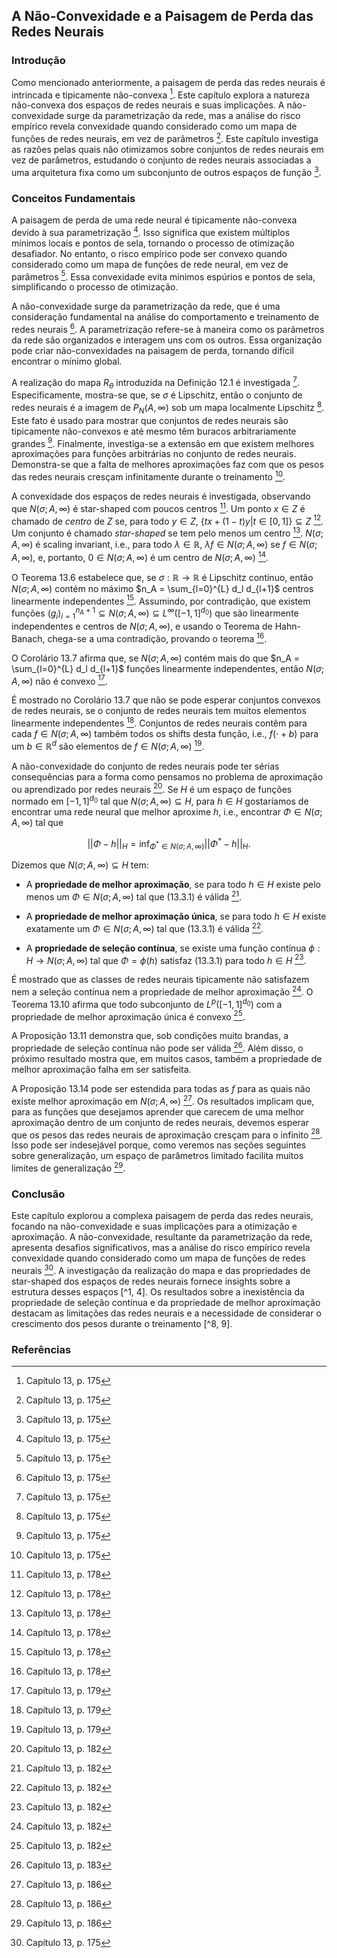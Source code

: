 ## A Não-Convexidade e a Paisagem de Perda das Redes Neurais

### Introdução
Como mencionado anteriormente, a paisagem de perda das redes neurais é intrincada e tipicamente não-convexa [^1]. Este capítulo explora a natureza não-convexa dos espaços de redes neurais e suas implicações. A não-convexidade surge da parametrização da rede, mas a análise do risco empírico revela convexidade quando considerado como um mapa de funções de redes neurais, em vez de parâmetros [^1]. Este capítulo investiga as razões pelas quais não otimizamos sobre conjuntos de redes neurais em vez de parâmetros, estudando o conjunto de redes neurais associadas a uma arquitetura fixa como um subconjunto de outros espaços de função [^1].

### Conceitos Fundamentais

A paisagem de perda de uma rede neural é tipicamente não-convexa devido à sua parametrização [^1]. Isso significa que existem múltiplos mínimos locais e pontos de sela, tornando o processo de otimização desafiador. No entanto, o risco empírico pode ser convexo quando considerado como um mapa de funções de rede neural, em vez de parâmetros [^1]. Essa convexidade evita mínimos espúrios e pontos de sela, simplificando o processo de otimização.

A não-convexidade surge da parametrização da rede, que é uma consideração fundamental na análise do comportamento e treinamento de redes neurais [^1]. A parametrização refere-se à maneira como os parâmetros da rede são organizados e interagem uns com os outros. Essa organização pode criar não-convexidades na paisagem de perda, tornando difícil encontrar o mínimo global.

A realização do mapa $R_\theta$ introduzida na Definição 12.1 é investigada [^1]. Especificamente, mostra-se que, se $\sigma$ é Lipschitz, então o conjunto de redes neurais é a imagem de $P_N(A, \infty)$ sob um mapa localmente Lipschitz [^1]. Este fato é usado para mostrar que conjuntos de redes neurais são tipicamente não-convexos e até mesmo têm buracos arbitrariamente grandes [^1]. Finalmente, investiga-se a extensão em que existem melhores aproximações para funções arbitrárias no conjunto de redes neurais. Demonstra-se que a falta de melhores aproximações faz com que os pesos das redes neurais cresçam infinitamente durante o treinamento [^1].

A convexidade dos espaços de redes neurais é investigada, observando que $N(\sigma; A, \infty)$ é star-shaped com poucos centros [^4]. Um ponto $x \in Z$ é chamado de *centro* de $Z$ se, para todo $y \in Z$, $\{tx + (1-t)y | t \in [0,1]\} \subseteq Z$ [^4]. Um conjunto é chamado *star-shaped* se tem pelo menos um centro [^4]. $N(\sigma; A, \infty)$ é scaling invariant, i.e., para todo $\lambda \in \mathbb{R}$, $\lambda f \in N(\sigma; A, \infty)$ se $f \in N(\sigma; A, \infty)$, e, portanto, $0 \in N(\sigma; A, \infty)$ é um centro de $N(\sigma; A, \infty)$ [^4].

O Teorema 13.6 estabelece que, se $\sigma: \mathbb{R} \to \mathbb{R}$ é Lipschitz contínuo, então $N(\sigma; A, \infty)$ contém no máximo $n_A = \sum_{l=0}^{L} d_l d_{l+1}$ centros linearmente independentes [^4]. Assumindo, por contradição, que existem funções $(g_i)_{i=1}^{n_A+1} \subseteq N(\sigma; A, \infty) \subseteq L^{\infty}([-1, 1]^{d_0})$ que são linearmente independentes e centros de $N(\sigma; A, \infty)$, e usando o Teorema de Hahn-Banach, chega-se a uma contradição, provando o teorema [^4].

O Corolário 13.7 afirma que, se $N(\sigma; A, \infty)$ contém mais do que $n_A = \sum_{l=0}^{L} d_l d_{l+1}$ funções linearmente independentes, então $N(\sigma; A, \infty)$ não é convexo [^5].

É mostrado no Corolário 13.7 que não se pode esperar conjuntos convexos de redes neurais, se o conjunto de redes neurais tem muitos elementos linearmente independentes [^5]. Conjuntos de redes neurais contêm para cada $f \in N(\sigma; A, \infty)$ também todos os shifts desta função, i.e., $f(\cdot + b)$ para um $b \in \mathbb{R}^d$ são elementos de $f \in N(\sigma; A, \infty)$ [^5].

A não-convexidade do conjunto de redes neurais pode ter sérias consequências para a forma como pensamos no problema de aproximação ou aprendizado por redes neurais [^8]. Se $H$ é um espaço de funções normado em $[-1,1]^{d_0}$ tal que $N(\sigma; A, \infty) \subseteq H$, para $h \in H$ gostaríamos de encontrar uma rede neural que melhor aproxime $h$, i.e., encontrar $\Phi \in N(\sigma; A, \infty)$ tal que

$$
||\Phi - h||_H = \inf_{\Phi^* \in N(\sigma; A, \infty)} ||\Phi^* - h||_H.
$$

Dizemos que $N(\sigma; A, \infty) \subseteq H$ tem:

*   A **propriedade de melhor aproximação**, se para todo $h \in H$ existe pelo menos um $\Phi \in N(\sigma; A, \infty)$ tal que (13.3.1) é válida [^8].

*   A **propriedade de melhor aproximação única**, se para todo $h \in H$ existe exatamente um $\Phi \in N(\sigma; A, \infty)$ tal que (13.3.1) é válida [^8].

*   A **propriedade de seleção contínua**, se existe uma função contínua $\phi: H \to N(\sigma; A, \infty)$ tal que $\Phi = \phi(h)$ satisfaz (13.3.1) para todo $h \in H$ [^8].

É mostrado que as classes de redes neurais tipicamente não satisfazem nem a seleção contínua nem a propriedade de melhor aproximação [^8]. O Teorema 13.10 afirma que todo subconjunto de $L^p([-1,1]^{d_0})$ com a propriedade de melhor aproximação única é convexo [^8].

A Proposição 13.11 demonstra que, sob condições muito brandas, a propriedade de seleção contínua não pode ser válida [^9]. Além disso, o próximo resultado mostra que, em muitos casos, também a propriedade de melhor aproximação falha em ser satisfeita.

A Proposição 13.14 pode ser estendida para todas as $f$ para as quais não existe melhor aproximação em $N(\sigma; A, \infty)$ [^11]. Os resultados implicam que, para as funções que desejamos aprender que carecem de uma melhor aproximação dentro de um conjunto de redes neurais, devemos esperar que os pesos das redes neurais de aproximação cresçam para o infinito [^11]. Isso pode ser indesejável porque, como veremos nas seções seguintes sobre generalização, um espaço de parâmetros limitado facilita muitos limites de generalização [^11].

### Conclusão

Este capítulo explorou a complexa paisagem de perda das redes neurais, focando na não-convexidade e suas implicações para a otimização e aproximação. A não-convexidade, resultante da parametrização da rede, apresenta desafios significativos, mas a análise do risco empírico revela convexidade quando considerado como um mapa de funções de redes neurais [^1]. A investigação da realização do mapa e das propriedades de star-shaped dos espaços de redes neurais fornece insights sobre a estrutura desses espaços [^1, 4]. Os resultados sobre a inexistência da propriedade de seleção contínua e da propriedade de melhor aproximação destacam as limitações das redes neurais e a necessidade de considerar o crescimento dos pesos durante o treinamento [^8, 9].

### Referências
[^1]: Capítulo 13, p. 175
[^4]: Capítulo 13, p. 178
[^5]: Capítulo 13, p. 179
[^8]: Capítulo 13, p. 182
[^9]: Capítulo 13, p. 183
[^11]: Capítulo 13, p. 186
<!-- END -->